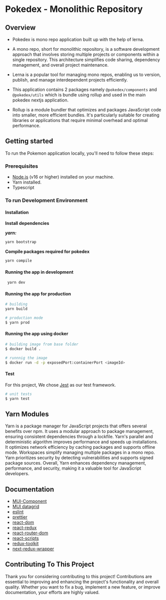 # Pokedex - Monolithic Repository

## Overview
- Pokedex is mono repo application built up with the help of lerna.
- A mono repo, short for monolithic repository, is a software development approach that involves storing multiple projects or components within a single repository. This architecture simplifies code sharing, dependency management, and overall project maintenance. 

- Lerna is a popular tool for managing mono repos, enabling us to version, publish, and manage interdependent projects efficiently.

- This application contains 2 packages namely `@pokedex/components` and `@pokedex/utils` which is bundle using rollup and used in the main pokedex nextjs application.

- Rollup is a module bundler that optimizes and packages JavaScript code into smaller, more efficient bundles. It's particularly suitable for creating libraries or applications that require minimal overhead and optimal performance.

## Getting started

To run the Pokemon application locally, you'll need to follow these steps:

### Prerequisites

- [Node.js](ttps://nodejs.org/en/) (v16 or higher) installed on your machine.
- Yarn installed.
- Typescript


### To run Development Environment


#### Installation

**Install dependencies**

***yarn:***

```sh
yarn bootstrap
```
**Compile packages required for pokedex**

```sh
yarn compile
```

#### Running the app in development

```sh
 yarn dev
```

#### Running the app for production

```bash
# building
yarn build

# production mode
$ yarn prod
```

#### Running the app using docker

```bash
# building image from base folder
$ docker build .

# runnnig the image
$ docker run -d -p exposedPort:containerPort <imageId>
```

#### Test

For this project, We chose [Jest](https://facebook.github.io/jest/) as our test framework.

```bash
# unit tests
$ yarn test

```

## Yarn Modules

Yarn is a package manager for JavaScript projects that offers several benefits over npm. It uses a modular approach to package management, ensuring consistent dependencies through a lockfile. Yarn's parallel and deterministic algorithm improves performance and speeds up installations. It optimizes network efficiency by caching packages and supports offline mode. Workspaces simplify managing multiple packages in a mono repo. Yarn prioritizes security by detecting vulnerabilities and supports signed package sources. Overall, Yarn enhances dependency management, performance, and security, making it a valuable tool for JavaScript developers.

## Documentation
- [MUI-Component](https://mui.com/material-ui/react-grid/)
- [MUI datagrid](https://mui.com/x/react-data-grid/)
- [eslint](https://eslint.org/docs/latest/use/getting-started)
- [prettier](https://prettier.io/docs/en/index.html)
- [react-dom](https://github.com/parthdave17/pokedex-mono-repo/blob/main/wiki/npm-modules/react-dom.md)
- [react-redux](https://github.com/parthdave17/pokedex-mono-repo/blob/main/wiki/npm-modules/react-redux.md)
- [react-router-dom](https://github.com/parthdave17/pokedex-mono-repo/blob/main/wiki/npm-modules/react-router-dom.md)
- [react-scripts](https://github.com/parthdave17/pokedex-mono-repo/blob/main/wiki/npm-modules/react-scripts.md)
- [redux-toolkit](https://github.com/parthdave17/pokedex-mono-repo/blob/main/wiki/npm-modules/redux-toolkit.md)
- [next-redux-wrapper](https://github.com/kirill-konshin/next-redux-wrapper)

## Contributing To This Project
Thank you for considering contributing to this project! Contributions are essential to improving and enhancing the project's functionality and overall quality. Whether you want to fix a bug, implement a new feature, or improve documentation, your efforts are highly valued.

